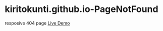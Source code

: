 # kiritokunti.github.io-PageNotFound
resposive 404 page
[Live Demo](https://kiritokunti.github.io/kiritokunti.github.io-PageNotFound/)
